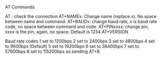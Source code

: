 AT Commands

AT : check the connection
AT+NAMEx: Change name (replace x). No space between name and command.
AT+BAUDx: change baud rate, x is baud rate code, no space between command and code.
AT+PINxxxx: change pin, xxxx is the pin, again, no space. Default is 1234
AT+VERSION

Baud rate codes
1 set to 1200bps
2 set to 2400bps
3 set to 4800bps
4 set to 9600bps (Default)
5 set to 19200bps
6 set to 38400bps
7 set to 57600bps
8 set to 115200bps
so sending AT+B